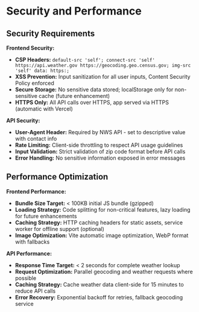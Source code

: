 # Security and Performance

## Security Requirements

**Frontend Security:**
- **CSP Headers:** `default-src 'self'; connect-src 'self' https://api.weather.gov https://geocoding.geo.census.gov; img-src 'self' data: https:;`
- **XSS Prevention:** Input sanitization for all user inputs, Content Security Policy enforced
- **Secure Storage:** No sensitive data stored; localStorage only for non-sensitive cache (future enhancement)
- **HTTPS Only:** All API calls over HTTPS, app served via HTTPS (automatic with Vercel)

**API Security:**
- **User-Agent Header:** Required by NWS API - set to descriptive value with contact info
- **Rate Limiting:** Client-side throttling to respect API usage guidelines
- **Input Validation:** Strict validation of zip code format before API calls
- **Error Handling:** No sensitive information exposed in error messages

## Performance Optimization

**Frontend Performance:**
- **Bundle Size Target:** < 100KB initial JS bundle (gzipped)
- **Loading Strategy:** Code splitting for non-critical features, lazy loading for future enhancements
- **Caching Strategy:** HTTP caching headers for static assets, service worker for offline support (optional)
- **Image Optimization:** Vite automatic image optimization, WebP format with fallbacks

**API Performance:**
- **Response Time Target:** < 2 seconds for complete weather lookup
- **Request Optimization:** Parallel geocoding and weather requests where possible
- **Caching Strategy:** Cache weather data client-side for 15 minutes to reduce API calls
- **Error Recovery:** Exponential backoff for retries, fallback geocoding service
